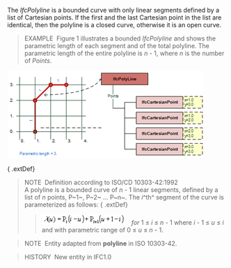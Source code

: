 ﻿The _IfcPolyline_ is a bounded curve with only linear segments defined by a list of Cartesian points. If the first and the last Cartesian point in the list are identical, then the polyline is a closed curve, otherwise it is an open curve.

> EXAMPLE&nbsp; Figure 1 illustrates a bounded _IfcPolyline_ and shows the parametric length of each segment and of the total polyline. The parametric length of the entire polyline is _n_ - 1, where _n_ is the number of _Points_.

!["polyline examples"](../../../../../../figures/ifcpolyline-fig1.png "Figure 1 &mdash; Bounded _IfcPolyline_ with parametric length")

{ .extDef}
> NOTE&nbsp; Definition according to ISO/CD 10303-42:1992  
> A polyline is a bounded curve of _n_ - 1 linear segments, defined by a list of _n_ points, P~1~, P~2~ ... P~n~. The _i_^th^ segment of the curve is parameterized as follows: 
{ .extDef}
>> ![Image](../../../../../../figures/ifcpolyline-math1.gif)&nbsp;&nbsp;&nbsp; _for_ 1 &le; _i_ &le; _n_ - 1
>  where _i_ - 1 &le; _u_ &le; _i_ and with parametric range of 0 &le; _u_ &le; _n_ - 1.

> NOTE&nbsp; Entity adapted from **polyline** in ISO 10303-42.

> HISTORY&nbsp; New entity in IFC1.0
